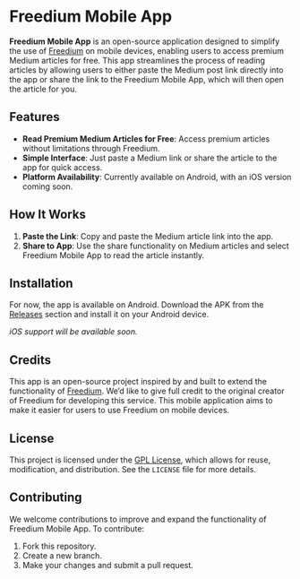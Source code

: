 # Freedium Mobile App

**Freedium Mobile App** is an open-source application designed to simplify the use of [Freedium](https://freedium.cfd/) on mobile devices, enabling users to access premium Medium articles for free. This app streamlines the process of reading articles by allowing users to either paste the Medium post link directly into the app or share the link to the Freedium Mobile App, which will then open the article for you.

## Features
- **Read Premium Medium Articles for Free**: Access premium articles without limitations through Freedium.
- **Simple Interface**: Just paste a Medium link or share the article to the app for quick access.
- **Platform Availability**: Currently available on Android, with an iOS version coming soon.

## How It Works
1. **Paste the Link**: Copy and paste the Medium article link into the app.
2. **Share to App**: Use the share functionality on Medium articles and select Freedium Mobile App to read the article instantly.

## Installation
For now, the app is available on Android. Download the APK from the [Releases](./releases) section and install it on your Android device.

*iOS support will be available soon.*

## Credits
This app is an open-source project inspired by and built to extend the functionality of [Freedium](https://freedium.cfd/). We’d like to give full credit to the original creator of Freedium for developing this service. This mobile application aims to make it easier for users to use Freedium on mobile devices.

## License
This project is licensed under the [GPL License](https://github.com/sachinkumar53/freedium-multiplatform-mobile/tree/master?tab=GPL-3.0-1-ov-file), which allows for reuse, modification, and distribution. See the `LICENSE` file for more details.

## Contributing
We welcome contributions to improve and expand the functionality of Freedium Mobile App. To contribute:
1. Fork this repository.
2. Create a new branch.
3. Make your changes and submit a pull request.

